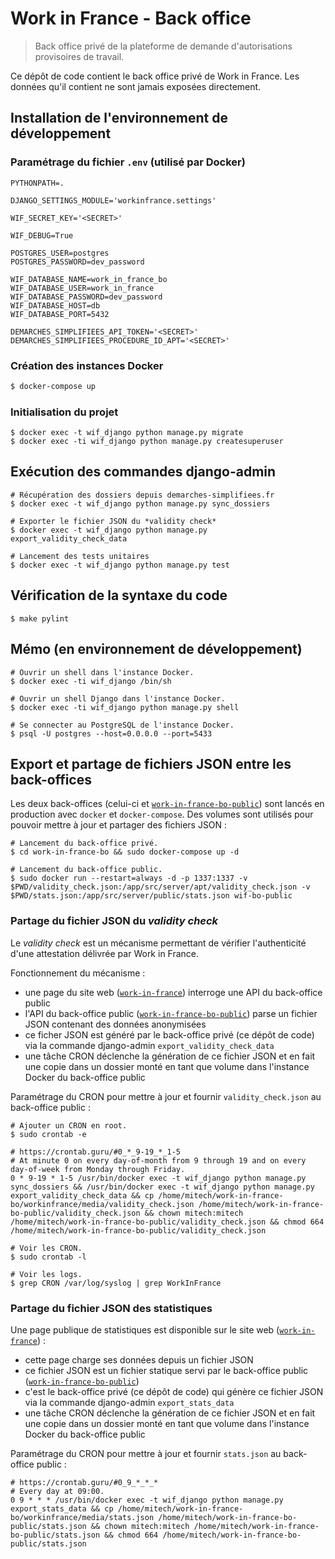 # Work in France - Back office

> Back office privé de la plateforme de demande d'autorisations provisoires de travail.

Ce dépôt de code contient le back office privé de Work in France. Les données qu'il contient ne sont jamais exposées directement.

## Installation de l'environnement de développement

### Paramétrage du fichier `.env` (utilisé par Docker)

    PYTHONPATH=.

    DJANGO_SETTINGS_MODULE='workinfrance.settings'

    WIF_SECRET_KEY='<SECRET>'

    WIF_DEBUG=True

    POSTGRES_USER=postgres
    POSTGRES_PASSWORD=dev_password

    WIF_DATABASE_NAME=work_in_france_bo
    WIF_DATABASE_USER=work_in_france
    WIF_DATABASE_PASSWORD=dev_password
    WIF_DATABASE_HOST=db
    WIF_DATABASE_PORT=5432

    DEMARCHES_SIMPLIFIEES_API_TOKEN='<SECRET>'
    DEMARCHES_SIMPLIFIEES_PROCEDURE_ID_APT='<SECRET>'

### Création des instances Docker

```bash
$ docker-compose up
```

### Initialisation du projet

```shell
$ docker exec -t wif_django python manage.py migrate
$ docker exec -ti wif_django python manage.py createsuperuser
```

## Exécution des commandes django-admin

```shell
# Récupération des dossiers depuis demarches-simplifiees.fr
$ docker exec -t wif_django python manage.py sync_dossiers

# Exporter le fichier JSON du *validity check*
$ docker exec -t wif_django python manage.py export_validity_check_data

# Lancement des tests unitaires
$ docker exec -t wif_django python manage.py test
```

## Vérification de la syntaxe du code

```shell
$ make pylint
```

## Mémo (en environnement de développement)

```shell
# Ouvrir un shell dans l'instance Docker.
$ docker exec -ti wif_django /bin/sh

# Ouvrir un shell Django dans l'instance Docker.
$ docker exec -ti wif_django python manage.py shell

# Se connecter au PostgreSQL de l'instance Docker.
$ psql -U postgres --host=0.0.0.0 --port=5433
```

## Export et partage de fichiers JSON entre les back-offices

Les deux back-offices (celui-ci et [`work-in-france-bo-public`](https://github.com/SocialGouv/work-in-france-bo-public)) sont lancés en production avec `docker` et `docker-compose`. Des volumes sont utilisés pour pouvoir mettre à jour et partager des fichiers JSON :

```shell
# Lancement du back-office privé.
$ cd work-in-france-bo && sudo docker-compose up -d

# Lancement du back-office public.
$ sudo docker run --restart=always -d -p 1337:1337 -v $PWD/validity_check.json:/app/src/server/apt/validity_check.json -v $PWD/stats.json:/app/src/server/public/stats.json wif-bo-public
```

### Partage du fichier JSON du *validity check*

Le *validity check* est un mécanisme permettant de vérifier l'authenticité d'une attestation délivrée par Work in France.

Fonctionnement du mécanisme :

- une page du site web ([`work-in-france`](https://github.com/SocialGouv/work-in-france)) interroge une API du back-office public
- l'API du back-office public ([`work-in-france-bo-public`](https://github.com/SocialGouv/work-in-france-bo-public)) parse un fichier JSON contenant des données anonymisées
- ce ficher JSON est généré par le back-office privé (ce dépôt de code) via la commande django-admin `export_validity_check_data`
- une tâche CRON déclenche la génération de ce fichier JSON et en fait une copie dans un dossier monté en tant que volume dans l'instance Docker du back-office public

Paramétrage du CRON pour mettre à jour et fournir `validity_check.json` au back-office public :

```shell
# Ajouter un CRON en root.
$ sudo crontab -e

# https://crontab.guru/#0_*_9-19_*_1-5
# At minute 0 on every day-of-month from 9 through 19 and on every day-of-week from Monday through Friday.
0 * 9-19 * 1-5 /usr/bin/docker exec -t wif_django python manage.py sync_dossiers && /usr/bin/docker exec -t wif_django python manage.py export_validity_check_data && cp /home/mitech/work-in-france-bo/workinfrance/media/validity_check.json /home/mitech/work-in-france-bo-public/validity_check.json && chown mitech:mitech /home/mitech/work-in-france-bo-public/validity_check.json && chmod 664 /home/mitech/work-in-france-bo-public/validity_check.json

# Voir les CRON.
$ sudo crontab -l

# Voir les logs.
$ grep CRON /var/log/syslog | grep WorkInFrance
```

### Partage du fichier JSON des statistiques

Une page publique de statistiques est disponible sur le site web ([`work-in-france`](https://github.com/SocialGouv/work-in-france)) :

- cette page charge ses données depuis un fichier JSON
- ce fichier JSON est un fichier statique servi par le back-office public ([`work-in-france-bo-public`](https://github.com/SocialGouv/work-in-france-bo-public))
- c'est le back-office privé (ce dépôt de code) qui génère ce fichier JSON via la commande django-admin `export_stats_data`
- une tâche CRON déclenche la génération de ce fichier JSON et en fait une copie dans un dossier monté en tant que volume dans l'instance Docker du back-office public

Paramétrage du CRON pour mettre à jour et fournir `stats.json` au back-office public :

```shell
# https://crontab.guru/#0_9_*_*_*
# Every day at 09:00.
0 9 * * * /usr/bin/docker exec -t wif_django python manage.py export_stats_data && cp /home/mitech/work-in-france-bo/workinfrance/media/stats.json /home/mitech/work-in-france-bo-public/stats.json && chown mitech:mitech /home/mitech/work-in-france-bo-public/stats.json && chmod 664 /home/mitech/work-in-france-bo-public/stats.json
```
